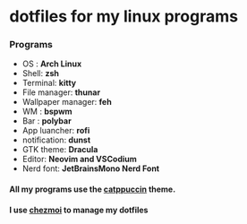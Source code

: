 # dotfiles for my linux programs

### Programs

- OS : **Arch Linux**
- Shell: **zsh**
- Terminal: **kitty**
- File manager: **thunar**
- Wallpaper manager: **feh**
- WM : **bspwm**
- Bar : **polybar**
- App luancher: **rofi**
- notification: **dunst**
- GTK theme: **Dracula**
- Editor: **Neovim and VSCodium**
- Nerd font: **JetBrainsMono Nerd Font**

#### All my programs use the [catppuccin](https://github.com/catppuccin/catppuccin) theme.

#### I use [chezmoi](https://www.chezmoi.io/) to manage my dotfiles
